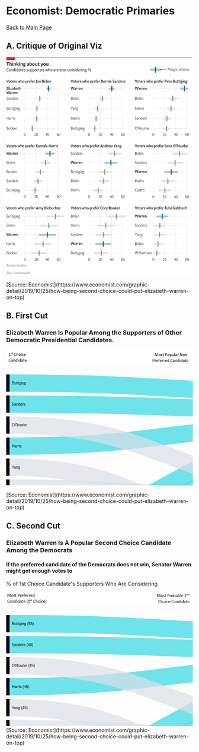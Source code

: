 # Economist: Democratic Primaries 
[Back to Main Page](https://yangle-l.github.io/Lim-Portfolio)

## A. Critique of Original Viz
<p align="left"> 
  <img src="https://raw.githubusercontent.com/YangLe-L/Lim-Portfolio/master/20191102_woc978.png"> </p> 
[Source: Economist](https://www.economist.com/graphic-detail/2019/10/25/how-being-second-choice-could-put-elizabeth-warren-on-top)
<br/>

## B. First Cut 
### **Elizabeth Warren Is Popular Among the Supporters of Other Democratic Presidential Candidates.** 
<p align="left"> 
  <img src="https://raw.githubusercontent.com/YangLe-L/Lim-Portfolio/master/img2.JPG" width= "847"> </p> 
<p align="left">   
  <svg width="847" height="520" xmlns="http://www.w3.org/2000/svg"><g transform="translate(0, 10)"><g class="links" fill="none" stroke-opacity="0.7"><path d="M9,476.66666666666686C423.5,476.66666666666686,423.5,234.99999999999991,838,234.99999999999991" stroke-width="46.666666666666664" style="stroke: rgb(51, 217, 227);"></path><path d="M9,306.66666666666686C423.5,306.66666666666686,423.5,338.33333333333337,838,338.33333333333337" stroke-width="46.666666666666664" style="stroke: rgb(220, 226, 232);"></path><path d="M9,23.333333333333304C423.5,23.333333333333304,423.5,48.33333333333327,838,48.33333333333327" stroke-width="46.666666666666664" style="stroke: rgb(51, 217, 227);"></path><path d="M9,420.0000000000002C423.5,420.0000000000002,423.5,188.33333333333326,838,188.33333333333326" stroke-width="46.666666666666664" style="stroke: rgb(51, 217, 227);"></path><path d="M9,193.3333333333335C423.5,193.3333333333335,423.5,141.6666666666666,838,141.6666666666666" stroke-width="46.666666666666664" style="stroke: rgb(51, 217, 227);"></path><path d="M9,363.33333333333354C423.5,363.33333333333354,423.5,395,838,395" stroke-width="46.666666666666664" style="stroke: rgb(220, 226, 232);"></path><path d="M9,136.6666666666668C423.5,136.6666666666668,423.5,291.6666666666667,838,291.6666666666667" stroke-width="46.666666666666664" style="stroke: rgb(220, 226, 232);"></path><path d="M9,80.00000000000004C423.5,80.00000000000004,423.5,94.99999999999993,838,94.99999999999993" stroke-width="46.666666666666664" style="stroke: rgb(51, 217, 227);"></path><path d="M9,250.0000000000002C423.5,250.0000000000002,423.5,451.6666666666667,838,451.6666666666667" stroke-width="46.666666666666664" style="stroke: rgb(220, 226, 232);"></path></g><g class="nodes" font-family="Arial, Helvetica" font-size="10"><g><rect x="838" y="268.33333333333337" height="93.33333333333331" width="9" fill="#000"></rect><text x="832" y="315" dy="0.35em" text-anchor="end">Biden</text></g><g><rect x="838" y="371.6666666666667" height="46.66666666666667" width="9" fill="#000"></rect><text x="832" y="395" dy="0.35em" text-anchor="end">Buttigieg</text></g><g><rect x="838" y="428.33333333333337" height="46.66666666666666" width="9" fill="#000"></rect><text x="832" y="451.6666666666667" dy="0.35em" text-anchor="end">Sanders</text></g><g><rect x="838" y="24.999999999999943" height="233.33333333333343" width="9" fill="#000"></rect><text x="832" y="141.66666666666666" dy="0.35em" text-anchor="end">Warren</text></g><g><rect x="0" y="453.33333333333354" height="46.666666666666515" width="9" fill="#000"></rect><text x="15" y="476.6666666666668" dy="0.35em" text-anchor="start">Biden</text></g><g><rect x="0" y="283.33333333333354" height="46.66666666666667" width="9" fill="#000"></rect><text x="15" y="306.66666666666686" dy="0.35em" text-anchor="start">Booker</text></g><g><rect x="0" y="-2.842170943040401e-14" height="46.66666666666674" width="9" fill="#000"></rect><text x="15" y="23.333333333333343" dy="0.35em" text-anchor="start">Buttigieg</text></g><g><rect x="0" y="396.6666666666669" height="46.66666666666663" width="9" fill="#000"></rect><text x="15" y="420.0000000000002" dy="0.35em" text-anchor="start">Gabbard</text></g><g><rect x="0" y="170.00000000000017" height="46.666666666666686" width="9" fill="#000"></rect><text x="15" y="193.3333333333335" dy="0.35em" text-anchor="start">Harris</text></g><g><rect x="0" y="340.0000000000002" height="46.66666666666667" width="9" fill="#000"></rect><text x="15" y="363.33333333333354" dy="0.35em" text-anchor="start">Klobuchar</text></g><g><rect x="0" y="113.33333333333346" height="46.666666666666714" width="9" fill="#000"></rect><text x="15" y="136.6666666666668" dy="0.35em" text-anchor="start">O'Rourke</text></g><g><rect x="0" y="56.666666666666714" height="46.66666666666674" width="9" fill="#000"></rect><text x="15" y="80.00000000000009" dy="0.35em" text-anchor="start">Sanders</text></g><g><rect x="0" y="226.66666666666686" height="46.666666666666686" width="9" fill="#000"></rect><text x="15" y="250.0000000000002" dy="0.35em" text-anchor="start">Yang</text></g></g></g></svg>
  </p> 
[Source: Economist](https://www.economist.com/graphic-detail/2019/10/25/how-being-second-choice-could-put-elizabeth-warren-on-top)

## C. Second Cut
### **Elizabeth Warren Is A Popular Second Choice Candidate Among the Democrats**
#### If the preferred candidate of the Democrats does not win, Senator Warren might get enough votes to      
% of 1st Choice Candidate's Supporters Who Are Considering
<p align="left"> 
  <img src="https://raw.githubusercontent.com/YangLe-L/Lim-Portfolio/master/img3.JPG" width= "847"> </p> 
<svg width="847" height="520" xmlns="http://www.w3.org/2000/svg"><g transform="translate(0, 10)"><g class="links" fill="none" stroke-opacity="0.7"><path d="M9,476.66666666666686C423.5,476.66666666666686,423.5,234.99999999999991,838,234.99999999999991" stroke-width="46.666666666666664" style="stroke: rgb(51, 217, 227);"></path><path d="M9,306.66666666666686C423.5,306.66666666666686,423.5,338.33333333333337,838,338.33333333333337" stroke-width="46.666666666666664" style="stroke: rgb(220, 226, 232);"></path><path d="M9,23.333333333333304C423.5,23.333333333333304,423.5,48.33333333333327,838,48.33333333333327" stroke-width="46.666666666666664" style="stroke: rgb(51, 217, 227);"></path><path d="M9,420.0000000000002C423.5,420.0000000000002,423.5,188.33333333333326,838,188.33333333333326" stroke-width="46.666666666666664" style="stroke: rgb(51, 217, 227);"></path><path d="M9,193.3333333333335C423.5,193.3333333333335,423.5,141.6666666666666,838,141.6666666666666" stroke-width="46.666666666666664" style="stroke: rgb(51, 217, 227);"></path><path d="M9,363.33333333333354C423.5,363.33333333333354,423.5,395,838,395" stroke-width="46.666666666666664" style="stroke: rgb(220, 226, 232);"></path><path d="M9,136.6666666666668C423.5,136.6666666666668,423.5,291.6666666666667,838,291.6666666666667" stroke-width="46.666666666666664" style="stroke: rgb(220, 226, 232);"></path><path d="M9,80.00000000000004C423.5,80.00000000000004,423.5,94.99999999999993,838,94.99999999999993" stroke-width="46.666666666666664" style="stroke: rgb(51, 217, 227);"></path><path d="M9,250.0000000000002C423.5,250.0000000000002,423.5,451.6666666666667,838,451.6666666666667" stroke-width="46.666666666666664" style="stroke: rgb(220, 226, 232);"></path></g><g class="nodes" font-family="Arial, Helvetica" font-size="10"><g><rect x="838" y="268.33333333333337" height="93.33333333333331" width="9" fill="#000"></rect><text x="832" y="315" dy="0.35em" text-anchor="end">Biden</text></g><g><rect x="838" y="371.6666666666667" height="46.66666666666667" width="9" fill="#000"></rect><text x="832" y="395" dy="0.35em" text-anchor="end">Buttigieg</text></g><g><rect x="838" y="428.33333333333337" height="46.66666666666666" width="9" fill="#000"></rect><text x="832" y="451.6666666666667" dy="0.35em" text-anchor="end">Sanders</text></g><g><rect x="838" y="24.999999999999943" height="233.33333333333343" width="9" fill="#000"></rect><text x="832" y="141.66666666666666" dy="0.35em" text-anchor="end">Warren</text></g><g><rect x="0" y="453.33333333333354" height="46.666666666666515" width="9" fill="#000"></rect><text x="15" y="476.6666666666668" dy="0.35em" text-anchor="start">Biden (42)</text></g><g><rect x="0" y="283.33333333333354" height="46.66666666666667" width="9" fill="#000"></rect><text x="15" y="306.66666666666686" dy="0.35em" text-anchor="start">Booker (50)</text></g><g><rect x="0" y="-2.842170943040401e-14" height="46.66666666666674" width="9" fill="#000"></rect><text x="15" y="23.333333333333343" dy="0.35em" text-anchor="start">Buttigieg (55)</text></g><g><rect x="0" y="396.6666666666669" height="46.66666666666663" width="9" fill="#000"></rect><text x="15" y="420.0000000000002" dy="0.35em" text-anchor="start">Gabbard (15)</text></g><g><rect x="0" y="170.00000000000017" height="46.666666666666686" width="9" fill="#000"></rect><text x="15" y="193.3333333333335" dy="0.35em" text-anchor="start">Harris (45)</text></g><g><rect x="0" y="340.0000000000002" height="46.66666666666667" width="9" fill="#000"></rect><text x="15" y="363.33333333333354" dy="0.35em" text-anchor="start">Klobuchar (55)</text></g><g><rect x="0" y="113.33333333333346" height="46.666666666666714" width="9" fill="#000"></rect><text x="15" y="136.6666666666668" dy="0.35em" text-anchor="start">O'Rourke (45)</text></g><g><rect x="0" y="56.666666666666714" height="46.66666666666674" width="9" fill="#000"></rect><text x="15" y="80.00000000000009" dy="0.35em" text-anchor="start">Sanders (40)</text></g><g><rect x="0" y="226.66666666666686" height="46.666666666666686" width="9" fill="#000"></rect><text x="15" y="250.0000000000002" dy="0.35em" text-anchor="start">Yang (45)</text></g></g></g></svg>
[Source: Economist](https://www.economist.com/graphic-detail/2019/10/25/how-being-second-choice-could-put-elizabeth-warren-on-top)





